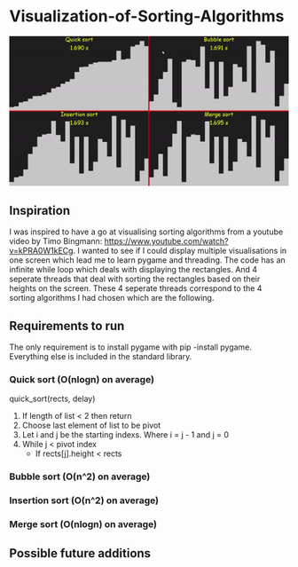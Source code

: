# Visualization-of-Sorting-Algorithms

![sorting_gif](sorting.gif?raw=true)

## Inspiration
I was inspired to have a go at visualising sorting algorithms from a youtube video by Timo Bingmann: https://www.youtube.com/watch?v=kPRA0W1kECg. I wanted to see if I could display multiple visualisations in one screen which lead me to learn pygame and threading. The code has an infinite while loop which deals with displaying the rectangles. And 4 seperate threads that deal with sorting the rectangles based on their heights on the screen. These 4 seperate threads correspond to the 4 sorting algorithms I had chosen which are the following.

## Requirements to run
The only requirement is to install pygame with pip -install pygame. Everything else is included in the standard library.

### Quick sort (O(nlogn) on average)
quick_sort(rects, delay)
  1) If length of list < 2 then return
  2) Choose last element of list to be pivot
  3) Let i and j be the starting indexs. Where  i = j - 1 and j = 0
  4) While j < pivot index
      - If rects[j].height < rects

### Bubble sort (O(n^2) on average)

### Insertion sort (O(n^2) on average)

### Merge sort (O(nlogn) on average)

## Possible future additions
